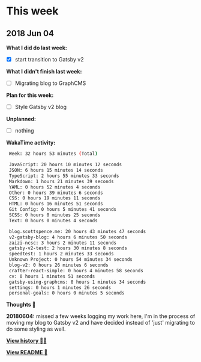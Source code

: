 # This week

## 2018 Jun 04

**What I did do last week:**

* [x] start transition to Gatsby v2

**What I didn't finish last week:**

* [ ] Migrating blog to GraphCMS

**Plan for this week:**

* [ ] Style Gatsby v2 blog

**Unplanned:**

* [ ] nothing

**WakaTime activity:**

```sh
 Week: 32 hours 53 minutes (Total)

 JavaScript: 20 hours 10 minutes 12 seconds
 JSON: 6 hours 15 minutes 14 seconds
 TypeScript: 2 hours 55 minutes 33 seconds
 Markdown: 1 hours 21 minutes 39 seconds
 YAML: 0 hours 52 minutes 4 seconds
 Other: 0 hours 39 minutes 6 seconds
 CSS: 0 hours 19 minutes 11 seconds
 HTML: 0 hours 16 minutes 51 seconds
 Git Config: 0 hours 5 minutes 41 seconds
 SCSS: 0 hours 0 minutes 25 seconds
 Text: 0 hours 0 minutes 4 seconds

 blog.scottspence.me: 20 hours 43 minutes 47 seconds
 v2-gatsby-blog: 4 hours 6 minutes 50 seconds
 zaizi-ncsc: 3 hours 2 minutes 11 seconds
 gatsby-v2-test: 2 hours 30 minutes 8 seconds
 speedtest: 1 hours 2 minutes 33 seconds
 Unknown Project: 0 hours 54 minutes 34 seconds
 blog-v2: 0 hours 26 minutes 6 seconds
 crafter-react-simple: 0 hours 4 minutes 58 seconds
 cv: 0 hours 1 minutes 51 seconds
 gatsby-using-graphcms: 0 hours 1 minutes 34 seconds
 settings: 0 hours 1 minutes 26 seconds
 personal-goals: 0 hours 0 minutes 5 seconds
```

**Thoughts 💭**

**20180604:** missed a few weeks logging my work here, I'm in the
process of moving my blog to Gatsby v2 and have decided instead of
'just' migrating to do some styling as well.

**[View history 👵👴](history.md#history)**

**[View README 👀](README.md#personal-goals)**

<!-- links -->

